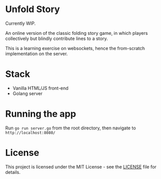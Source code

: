 # Unfold Story

Currently WIP.

An online version of the classic folding story game, in which players collectively but blindly contribute lines to a story.

This is a learning exercise on websockets, hence the from-scratch implementation on the server.

# Stack
- Vanilla HTML/JS front-end
- Golang server

# Running the app
Run `go run server.go` from the root directory, then navigate to `http://localhost:8080/`

# License

This project is licensed under the MIT License - see the [LICENSE](https://github.com/l33loo/unfold-story/blob/master/LICENSE) file for details.